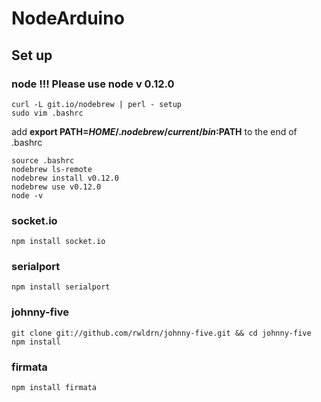 # NodeArduino
## Set up
### node !!! Please use node v 0.12.0

    curl -L git.io/nodebrew | perl - setup
    sudo vim .bashrc
add **export PATH=$HOME/.nodebrew/current/bin:$PATH** to the end of .bashrc

    source .bashrc
    nodebrew ls-remote
    nodebrew install v0.12.0
    nodebrew use v0.12.0
    node -v

### socket.io

	npm install socket.io

### serialport

	npm install serialport

### johnny-five

    git clone git://github.com/rwldrn/johnny-five.git && cd johnny-five
    npm install

### firmata

    npm install firmata
